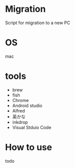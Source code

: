 # Migration
Script for migration to a new PC

# OS
mac

# tools

- brew
- fish
- Chrome
- Android studio
- Alfred
- 英かな
- inkdrop
- Visual Stduio Code

# How to use

todo



